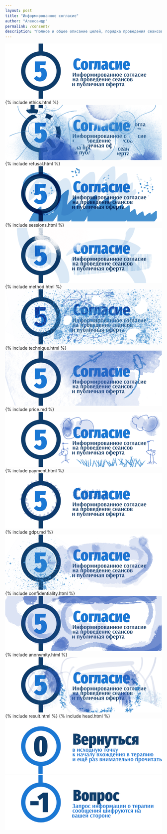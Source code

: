 ```yaml
---
layout: post
title: "Информированное согласие"
author: "Александр"
permalink: /consent/
description: "Полное и общее описание целей, порядка проведения сеансов и методов терапии, стоимости сеансов, порядка выставления счетов и их оплаты клиентом, понимания которого до начала сессий требует этический кодекс психотерапии"
---
```

![Этика оказания психотерапевтической помощи](/_img/5.png)
{% include ethics.html %}
![Отказ в психотерапевтической помощи](/_img/5-1.png)
{% include refusal.html %}
![Психотерапевтическая сессия](/_img/5-2.png)
{% include sessions.html %}
![Метод психотерапии](/_img/5-3.png)
{% include method.html %}
![Технические аспекты психотерапевтических сеансов](/_img/5-4.png)
{% include technique.html %}
![Стоимость психотерапевтических сеансов](/_img/5-5.png)
{% include price.md %}
![Порядок оплаты психотерапевтических сеансов](/_img/5-6.png)
{% include payment.html %}
![Политика обработки персональных данных психотерапевтичесих сеансов](/_img/5-7.png)
{% include gdpr.md %}
![Конфиденциальность отношений психотерапевта и клиента](/_img/5-8.png)
{% include confidentiality.html %}
![Анонимность психотерапии](/_img/5-9.png)
{% include anonymity.html %}
![Результат гештальт и рационально-эмотивной психотерапии](/_img/5-10.png)
{% include result.html %}
{% include head.html %}
<a href="/">![Psychotherapy for Russian-speaking IT professionals](/_img/0.png)</a>
<a href="https://bit.ly/3yhBEb4" target=_blank>![Вопросы ответы для пациента психотерапевта](/_img/-1.png)</a>	

